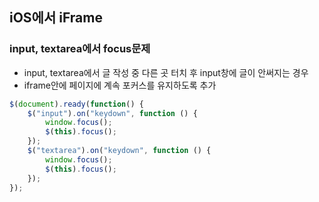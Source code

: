 ## iOS에서 iFrame
### input, textarea에서 focus문제
* input, textarea에서 글 작성 중 다른 곳 터치 후 input창에 글이 안써지는 경우
* iframe안에 페이지에 계속 포커스를 유지하도록 추가
```javascript
$(document).ready(function() {
	$("input").on("keydown", function () {
		window.focus();
		$(this).focus();
	});
	$("textarea").on("keydown", function () {
		window.focus();
		$(this).focus();
	});
});
```
